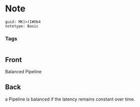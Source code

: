 # Note
```
guid: MK]>(I#Ob4
notetype: Basic
```

### Tags
```
```

## Front
Balanced Pipeline

## Back
a Pipeline is balanced if the latency remains constant over time.
